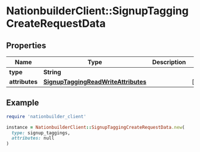 # NationbuilderClient::SignupTaggingCreateRequestData

## Properties

| Name | Type | Description | Notes |
| ---- | ---- | ----------- | ----- |
| **type** | **String** |  |  |
| **attributes** | [**SignupTaggingReadWriteAttributes**](SignupTaggingReadWriteAttributes.md) |  | [optional] |

## Example

```ruby
require 'nationbuilder_client'

instance = NationbuilderClient::SignupTaggingCreateRequestData.new(
  type: signup_taggings,
  attributes: null
)
```

